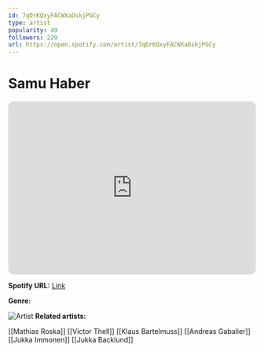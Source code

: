 ```yaml
---
id: 7qDrKQxyFACWXaDskjPGCy
type: artist
popularity: 49
followers: 229
url: https://open.spotify.com/artist/7qDrKQxyFACWXaDskjPGCy
---
```

# Samu Haber

<iframe style="border-radius:12px" src="https://open.spotify.com/embed/artist/7qDrKQxyFACWXaDskjPGCy" width="100%" height="352" frameBorder="0" allowfullscreen="" allow="autoplay; clipboard-write; encrypted-media; fullscreen; picture-in-picture" loading="lazy"></iframe>

**Spotify URL:** [Link](https://open.spotify.com/artist/7qDrKQxyFACWXaDskjPGCy)

**Genre:** 

![Artist](https://i.scdn.co/image/ab67616d0000b273eb1ddf8ea50708d08139c504)
**Related artists:**

[[Mathias Roska]]
[[Victor Thell]]
[[Klaus Bartelmuss]]
[[Andreas Gabalier]]
[[Jukka Immonen]]
[[Jukka Backlund]]
